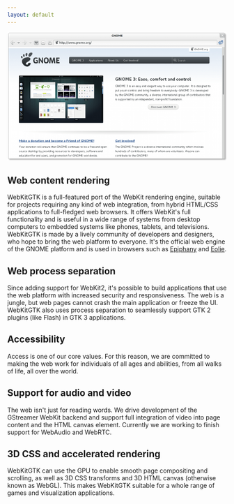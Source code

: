 ```yaml
---
layout: default
---
```


![Screenshot of Epiphany using WebKitGTK](/images/screenshot.png)

## Web content rendering ##

WebKitGTK is a full-featured port of the WebKit rendering engine,
suitable for projects requiring any kind of web integration, from hybrid
HTML/CSS applications to full-fledged web browsers. It offers WebKit's
full functionality and is useful in a wide range of systems from desktop
computers to embedded systems like phones, tablets, and televisions.
WebKitGTK is made by a lively community of developers and designers,
who hope to bring the web platform to everyone.
It's the official web engine of the GNOME platform and is used in
browsers such as [Epiphany](http://projects.gnome.org/epiphany/) and
[Eolie](https://wiki.gnome.org/Apps/Eolie).

## Web process separation ##

Since adding support for WebKit2, it's possible to build applications that
use the web platform with increased security and responsiveness. The web
is a jungle, but web pages cannot crash the main application or freeze the
UI. WebKitGTK also uses process separation to seamlessly support GTK 2 plugins
(like Flash) in GTK 3 applications.

## Accessibility ##

Access is one of our core values. For this reason, we are committed to making
the web work for individuals of all ages and abilities, from all walks of life,
all over the world.

## Support for audio and video ##

The web isn't just for reading words. We drive development of the GStreamer
WebKit backend and support full integration of video into page
content and the HTML canvas element. Currently we are working to finish
support for WebAudio and WebRTC.

## 3D CSS and accelerated rendering ##

WebKitGTK can use the GPU to enable smooth page compositing and
scrolling, as well as 3D CSS transforms and 3D HTML canvas (otherwise
known as WebGL). This makes WebKitGTK suitable for a whole range
of games and visualization applications.

